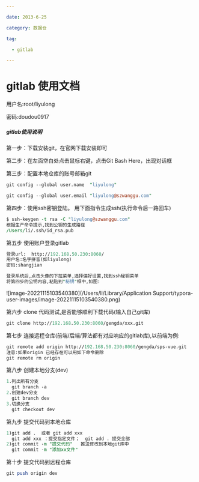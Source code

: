 ```yaml
---

date: 2013-6-25

category: 数据仓

tag:

  - gitlab

---
```


#  gitlab 使用文档                                           

用户名:root/liyulong

密码:doudou0917

##### gitlab使用说明

第一步：下载安装git，在官网下载安装即可

第二步：在左面空白处点击鼠标右键，点击Git Bash Here，出现对话框

第三步：配置本地仓库的账号邮箱git

```perl
git config --global user.name  "liyulong"

git config --global user.email "liyulong@szwanggu.com"
```



第四步：使用ssh密钥登陆。
用下面指令生成ssh(执行命令后一路回车)

```perl
$ ssh-keygen -t rsa -C "liyulong@szwanggu.com"
根据生产命令提示,找到公钥的生成路径
/Users/li/.ssh/id_rsa.pub
```

第五步 使用账户登录gitlab

```perl
登录url:  http://192.168.50.230:8060/
用户名:名字拼音(如liyulong)
密码:shangjian

登录系统后,点击头像的下拉菜单,选择偏好设置,找到ssh秘钥菜单
将第四步的公钥内容,粘贴到"秘钥"框中,如图:
```

![image-20221115103540380](/Users/li/Library/Application Support/typora-user-images/image-20221115103540380.png)





第六步 clone 代码测试,是否能够顺利下载代码(输入自己git库)

```perl
git clone http://192.168.50.230:8060/gengda/xxx.git
```

第七步 连接远程仓库(前端/后端/算法都有对应响应的gitlab库),以前端为例:

```perl
git remote add origin http://192.168.50.230:8060/gengda/sps-vue.git
注意:如果origin 已经存在可以用如下命令删除
git remote rm origin
```

第八步 创建本地分支(dev)

```perl
1.列出所有分支
  git branch -a
2.创建dev分支
  git branch dev
3.切换分支
  git checkout dev
```

第九步 提交代码到本地仓库

```perl
1)git add .  或者 git add xxx
  git add xxx ：提交指定文件；  git add . 提交全部
2)git commit -m "提交代码"   推送修改到本地git库中
  git commit -m "添加xx文件"
```



第十步 提交代码到远程仓库

```perl
git push origin dev
```

